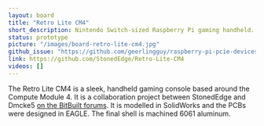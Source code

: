 ```yaml
---
layout: board
title: "Retro Lite CM4"
short_description: Nintendo Switch-sized Raspberry Pi gaming handheld.
status: prototype
picture: "/images/board-retro-lite-cm4.jpg"
github_issue: "https://github.com/geerlingguy/raspberry-pi-pcie-devices/issues/25#issuecomment-775261566"
link: https://github.com/StonedEdge/Retro-Lite-CM4
videos: []
---
```

The Retro Lite CM4 is a sleek, handheld gaming console based around the Compute Module 4. It is a collaboration project between StonedEdge and Dmcke5 [on the BitBuilt forums](https://bitbuilt.net/forums/index.php?threads/retro-lite-cm4-a-stonededge-and-dmcke5-collaboration.3934/). It is modelled in SolidWorks and the PCBs were designed in EAGLE. The final shell is machined 6061 aluminum.
